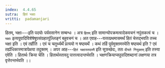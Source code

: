 ```yaml
---
index:  4.4.65
sutra:  हितं भक्षाः
vritti:  padamanjari
---
```


हितम्, भक्षाः---इति पदयोः पर्यवसानेन सम्बन्धः । अत्र `हितम्` इति सामान्योपक्रमत्वादेकवचनं नपुंसकत्वं च । `भक्षाः` इत्यपूपादिविशेषेषूपसंग्रहात्पुंल्लिङ्गं बहुवचनं च । अत एवाह---यत्तत्प्रथमासमर्थं हितं चेत्तद्भवति तच्च भक्षा इति ।
एवं तर्हीति । एवं च चतुर्थ्यर्थे प्रत्ययो न षष्ठ्यर्थे । कथं तर्हि पूर्वमुक्तमस्येति षष्ठ्यर्थ इति ? एवं तर्ह्यधिकारमात्रापेक्षया तदुक्तम् । अपर आह---`हितं भक्षास्तदस्मै` इति सूत्रच्छेदः, ततः `दीयते नियुक्तम्` इति तस्या एवेति ।
हितार्थः क्रिया चेति । हितार्थस्तावदु पात्तत्वादन्तर्भवति । भक्षणक्रियाप्यपूपादिशब्दानां लक्षणया तत्र वृत्तेरन्तर्भवति ।।
